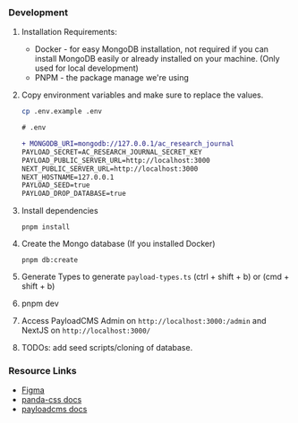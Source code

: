 ### Development

1. Installation Requirements:

   - Docker - for easy MongoDB installation, not required if you can install MongoDB easily or already installed on your
     machine. (Only used for local development)
   - PNPM - the package manage we're using

2. Copy environment variables and make sure to replace the values.

   ```sh
   cp .env.example .env
   ```

   ```diff
   # .env

   + MONGODB_URI=mongodb://127.0.0.1/ac_research_journal
   PAYLOAD_SECRET=AC_RESEARCH_JOURNAL_SECRET_KEY
   PAYLOAD_PUBLIC_SERVER_URL=http://localhost:3000
   NEXT_PUBLIC_SERVER_URL=http://localhost:3000
   NEXT_HOSTNAME=127.0.0.1
   PAYLOAD_SEED=true
   PAYLOAD_DROP_DATABASE=true
   ```

3. Install dependencies

   ```
   pnpm install
   ```

4. Create the Mongo database (If you installed Docker)

   ```
   pnpm db:create
   ```

5. Generate Types to generate `payload-types.ts` (ctrl + shift + b) or (cmd + shift + b)

6. pnpm dev

7. Access PayloadCMS Admin on `http://localhost:3000:/admin` and NextJS on `http://localhost:3000/`

8. TODOs: add seed scripts/cloning of database.

### Resource Links

- [Figma](https://www.figma.com/file/XZNiNLWkCDJqoi37oZqSYo/Assumption-Research-Journal?type=design&node-id=0%3A1&mode=design&t=peGx1eUHzUtoyJK0-1)
- [panda-css docs](https://panda-css.com/)
- [payloadcms docs](https://payloadcms.com/docs/getting-started/what-is-payload)
